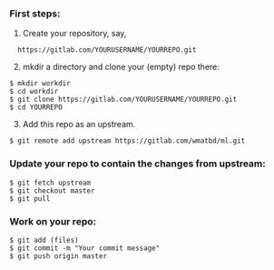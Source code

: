 ### First steps:
1. Create your repository, say,
```
  https://gitlab.com/YOURUSERNAME/YOURREPO.git
```

2. mkdir a directory and clone your (empty) repo there:
```
$ mkdir workdir
$ cd workdir
$ git clone https://gitlab.com/YOURUSERNAME/YOURREPO.git
$ cd YOURREPO
```

3. Add this repo as an upstream.
```
$ git remote add upstream https://gitlab.com/wmatbd/ml.git
```

### Update your repo to contain the changes from upstream:
```
$ git fetch upstream
$ git checkout master
$ git pull
```

### Work on your repo:
```
$ git add (files)
$ git commit -m "Your commit message"
$ git push origin master
```

